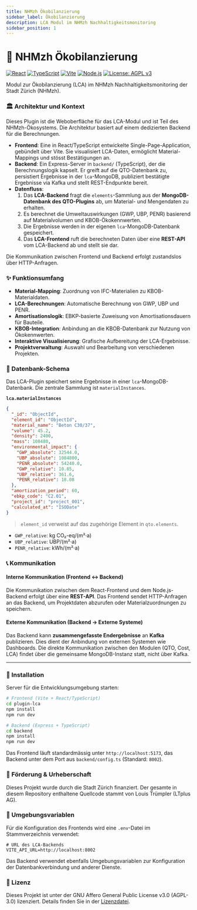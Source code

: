 ```yaml
---
title: NHMzh Ökobilanzierung
sidebar_label: Ökobilanzierung
description: LCA Modul im NHMzh Nachhaltigkeitsmonitoring
sidebar_position: 1
---
```

# 🌱 NHMzh Ökobilanzierung

[![React](https://img.shields.io/badge/React-18.3-61DAFB.svg?style=for-the-badge&logo=react)](https://reactjs.org/)
[![TypeScript](https://img.shields.io/badge/TypeScript-5.7-3178C6.svg?style=for-the-badge&logo=typescript)](https://www.typescriptlang.org/)
[![Vite](https://img.shields.io/badge/Vite-5.0-646CFF.svg?style=for-the-badge&logo=vite)](https://vitejs.dev/)
[![Node.js](https://img.shields.io/badge/Node.js-18.x-339933.svg?style=for-the-badge&logo=node.js)](https://nodejs.org/)
[![License: AGPL v3](https://img.shields.io/badge/License-AGPL%20v3-blue.svg?style=for-the-badge)](https://www.gnu.org/licenses/agpl-3.0)

Modul zur Ökobilanzierung (LCA) im NHMzh Nachhaltigkeitsmonitoring der Stadt Zürich (NHMzh).


### 🏛️ Architektur und Kontext

Dieses Plugin ist die Weboberfläche für das LCA-Modul und ist Teil des NHMzh-Ökosystems. Die Architektur basiert auf einem dedizierten Backend für die Berechnungen.

- **Frontend**: Eine in React/TypeScript entwickelte Single-Page-Application, gebündelt über Vite. Sie visualisiert LCA-Daten, ermöglicht Material-Mappings und stösst Bestätigungen an.
- **Backend**: Ein Express-Server in `backend/` (TypeScript), der die Berechnungslogik kapselt. Er greift auf die QTO-Datenbank zu, persistiert Ergebnisse in der `lca`-MongoDB, publiziert bestätigte Ergebnisse via Kafka und stellt REST-Endpunkte bereit.
- **Datenfluss**:
    1. Das **LCA-Backend** fragt die `elements`-Sammlung aus der **MongoDB-Datenbank des QTO-Plugins** ab, um Material- und Mengendaten zu erhalten.
    2. Es berechnet die Umweltauswirkungen (GWP, UBP, PENR) basierend auf Materialvolumen und KBOB-Ökokennwerten.
    3. Die Ergebnisse werden in der eigenen `lca`-MongoDB-Datenbank gespeichert.
    4. Das **LCA-Frontend** ruft die berechneten Daten über eine **REST-API** vom LCA-Backend ab und stellt sie dar.

Die Kommunikation zwischen Frontend und Backend erfolgt zustandslos über HTTP-Anfragen. 

### ✨ Funktionsumfang

- **Material-Mapping**: Zuordnung von IFC-Materialien zu KBOB-Materialdaten.
- **LCA-Berechnungen**: Automatische Berechnung von GWP, UBP und PENR.
- **Amortisationslogik**: EBKP-basierte Zuweisung von Amortisationsdauern für Bauteile.
- **KBOB-Integration**: Anbindung an die KBOB-Datenbank zur Nutzung von Ökokennwerten.
- **Interaktive Visualisierung**: Grafische Aufbereitung der LCA-Ergebnisse.
- **Projektverwaltung**: Auswahl und Bearbeitung von verschiedenen Projekten.

### 💾 Datenbank-Schema

Das LCA-Plugin speichert seine Ergebnisse in einer `lca`-MongoDB-Datenbank. Die zentrale Sammlung ist `materialInstances`.

**`lca.materialInstances`**

```json
{
  "_id": "ObjectId",
  "element_id": "ObjectId",
  "material_name": "Beton C30/37",
  "volume": 45.2,
  "density": 2400,
  "mass": 108480,
  "environmental_impact": {
    "GWP_absolute": 32544.0,
    "UBP_absolute": 1084800,
    "PENR_absolute": 54240.0,
    "GWP_relative": 10.85,
    "UBP_relative": 361.6,
    "PENR_relative": 18.08
  },
  "amortization_period": 60,
  "ebkp_code": "C2.01",
  "project_id": "project_001",
  "calculated_at": "ISODate"
}
```

> `element_id` verweist auf das zugehörige Element in `qto.elements`.
*   `GWP_relative`: kg CO₂-eq/(m²·a)
*   `UBP_relative`: UBP/(m²·a)
*   `PENR_relative`: kWh/(m²·a)

### 📞 Kommunikation

#### Interne Kommunikation (Frontend ↔ Backend)
Die Kommunikation zwischen dem React-Frontend und dem Node.js-Backend erfolgt über eine **REST-API**. Das Frontend sendet HTTP-Anfragen an das Backend, um Projektdaten abzurufen oder Materialzuordnungen zu speichern.

#### Externe Kommunikation (Backend → Externe Systeme)
Das Backend kann **zusammengefasste Endergebnisse** an **Kafka** publizieren. Dies dient der Anbindung von externen Systemen wie Dashboards. Die direkte Kommunikation zwischen den Modulen (QTO, Cost, LCA) findet über die gemeinsame MongoDB-Instanz statt, nicht über Kafka.

---

### 🚀 Installation

Server für die Entwicklungsumgebung starten:

```bash
# Frontend (Vite + React/TypeScript)
cd plugin-lca
npm install
npm run dev

# Backend (Express + TypeScript)
cd backend
npm install
npm run dev
```

Das Frontend läuft standardmässig unter `http://localhost:5173`, das Backend unter dem Port aus `backend/config.ts` (Standard: `8002`).

### 🤝 Förderung & Urheberschaft

Dieses Projekt wurde durch die Stadt Zürich finanziert. Der gesamte in diesem Repository enthaltene Quellcode stammt von Louis Trümpler (LTplus AG).

### 🔧 Umgebungsvariablen

Für die Konfiguration des Frontends wird eine `.env`-Datei im Stammverzeichnis verwendet:

```
# URL des LCA-Backends
VITE_API_URL=http://localhost:8002
```

Das Backend verwendet ebenfalls Umgebungsvariablen zur Konfiguration der Datenbankverbindung und anderer Dienste.

### 📄 Lizenz

Dieses Projekt ist unter der GNU Affero General Public License v3.0 (AGPL-3.0) lizenziert. Details finden Sie in der [Lizenzdatei](https://www.gnu.org/licenses/agpl-3.0.html).

